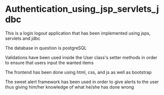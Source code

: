 # Authentication_using_jsp_servlets_jdbc
This is a login logout application that has been implemented using jsps, servlets and jdbc

The database in question is postgreSQL

Validations have been used inside the User class's setter methods in order to ensure that users input the wanted items

The frontend has been done using html, css, and js as well as bootstrap

The sweet alert framework has been used in order to give alerts to the user thus giving him/her knowledge of what he/she has done wrong